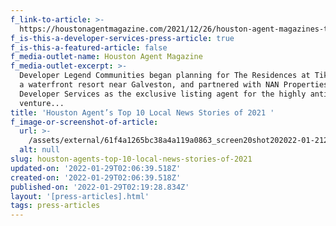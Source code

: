 ```yaml
---
f_link-to-article: >-
  https://houstonagentmagazine.com/2021/12/26/houston-agent-magazines-top-10-local-news-stories-of-2021/
f_is-this-a-developer-services-press-article: true
f_is-this-a-featured-article: false
f_media-outlet-name: Houston Agent Magazine
f_media-outlet-excerpt: >-
  Developer Legend Communities began planning for The Residences at Tiki Island,
  a waterfront resort near Galveston, and partnered with NAN Properties
  Developer Services as the exclusive listing agent for the highly anticipated
  venture...
title: 'Houston Agent’s Top 10 Local News Stories of 2021 '
f_image-or-screenshot-of-article:
  url: >-
    /assets/external/61f4a1265bc38a4a119a0863_screen20shot202022-01-2120at209.54.00%20AM.png
  alt: null
slug: houston-agents-top-10-local-news-stories-of-2021
updated-on: '2022-01-29T02:06:39.518Z'
created-on: '2022-01-29T02:06:39.518Z'
published-on: '2022-01-29T02:19:28.834Z'
layout: '[press-articles].html'
tags: press-articles
---
```



